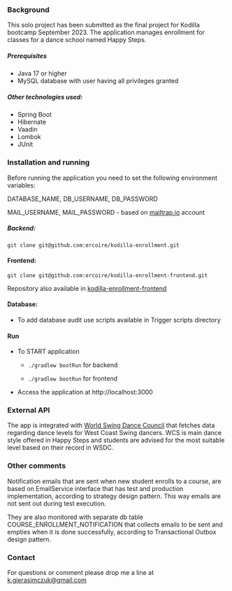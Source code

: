 ### Background

This solo project has been submitted as the final project for Kodilla bootcamp September 2023. The application manages enrollment for classes for a dance school named Happy Steps.

##### Prerequisites
- Java 17 or higher
- MySQL database with user having all privileges granted

##### Other technologies used:
- Spring Boot
- Hibernate
- Vaadin
- Lombok
- JUnit


### Installation and running
Before running the application you need to set the following environment variables: 

DATABASE_NAME, DB_USERNAME, DB_PASSWORD

MAIL_USERNAME, MAIL_PASSWORD - based on [mailtrap.io](mailtrap.io) account



##### Backend: 
`git clone git@github.com:ercoire/kodilla-enrollment.git`


#### Frontend: 
`git clone git@github.com:ercoire/kodilla-enrollment-frontend.git`


Repository also available in [kodilla-enrollment-frontend](https://github.com/ercoire/kodilla-enrollment-frontend)


#### Database: 
* To add database audit use scripts available in Trigger scripts directory


#### Run
* To START application

  - `./gradlew bootRun` for backend 

  - `./gradlew bootRun` for frontend

* Access the application at http://localhost:3000

### External API

The app is integrated with [World Swing Dance Council](https://www.worldsdc.com/registry-points/) that fetches data regarding dance levels for West Coast Swing dancers. 
WCS is main dance style offered in Happy Steps and students are advised for the most suitable level based on their record in WSDC.

### Other comments

Notification emails that are sent when new student enrolls to a course, are based on EmailService interface that has test and production implementation, according to strategy design pattern. This way emails are not sent out during test execution.

They are also monitored with separate db table COURSE_ENROLLMENT_NOTIFICATION that collects emails to be sent and empties when it is done successfully, according to Transactional Outbox design pattern.


### Contact
For questions or comment please drop me a line at [k.gierasimczuk@gmail.com]()
